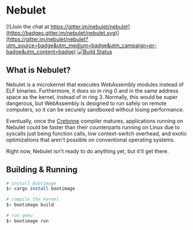 # Nebulet

[![Join the chat at https://gitter.im/nebulet/nebulet](https://badges.gitter.im/nebulet/nebulet.svg)](https://gitter.im/nebulet/nebulet?utm_source=badge&utm_medium=badge&utm_campaign=pr-badge&utm_content=badge)
[![Build Status](https://travis-ci.org/nebulet/nebulet.svg?branch=master)](https://travis-ci.org/nebulet/nebulet)

## What is Nebulet?

Nebulet is a microkernel that executes WebAssembly modules instead of ELF binaries. Furthermore, it does so in ring 0 and in the same address space as the kernel, instead of in ring 3. Normally, this would be super dangerous, but WebAssembly is designed to run safely on remote computers, so it can be securely sandboxed without losing performance.

Eventually, once the [Cretonne](https://github.com/cretonne/cretonne) compiler matures, applications running on Nebulet could be faster than their counterparts running on Linux due to syscalls just being function calls, low context-switch overhead, and exotic optimizations that aren't possible on conventional operating systems.

Right now, Nebulet isn't ready to do anything yet, but it'll get there.

## Building & Running

```sh
# install bootimage
$> cargo install bootimage

# compile the kernel
$> bootimage build

# run qemu
$> bootimage run
```
